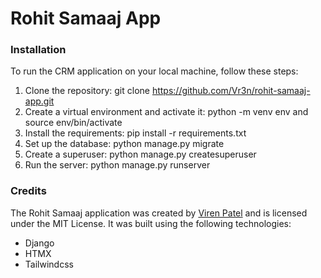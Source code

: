 # Rohit Samaaj App

### Installation

To run the CRM application on your local machine, follow these steps:

1. Clone the repository: git clone https://github.com/Vr3n/rohit-samaaj-app.git
2. Create a virtual environment and activate it: python -m venv env and source env/bin/activate
3. Install the requirements: pip install -r requirements.txt
4. Set up the database: python manage.py migrate
5. Create a superuser: python manage.py createsuperuser
6. Run the server: python manage.py runserver

### Credits

The Rohit Samaaj application was created by [Viren Patel](https://virenspatel.com) and is licensed under the MIT License. It was built using the following technologies:

- Django
- HTMX
- Tailwindcss

